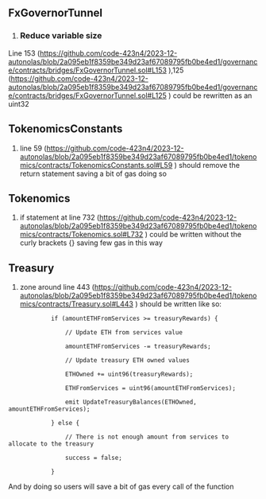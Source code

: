 ## FxGovernorTunnel
1) ### Reduce variable size
Line 153 (https://github.com/code-423n4/2023-12-autonolas/blob/2a095eb1f8359be349d23af67089795fb0be4ed1/governance/contracts/bridges/FxGovernorTunnel.sol#L153 ),125 (https://github.com/code-423n4/2023-12-autonolas/blob/2a095eb1f8359be349d23af67089795fb0be4ed1/governance/contracts/bridges/FxGovernorTunnel.sol#L125 ) could be rewritten as an uint32
## TokenomicsConstants
1) line 59 (https://github.com/code-423n4/2023-12-autonolas/blob/2a095eb1f8359be349d23af67089795fb0be4ed1/tokenomics/contracts/TokenomicsConstants.sol#L59 ) should remove the return statement saving a bit of gas doing so
## Tokenomics
1) if statement at line 732 (https://github.com/code-423n4/2023-12-autonolas/blob/2a095eb1f8359be349d23af67089795fb0be4ed1/tokenomics/contracts/Tokenomics.sol#L732 ) could be written without the curly brackets {} saving few gas in this way
## Treasury
1) zone around line 443 (https://github.com/code-423n4/2023-12-autonolas/blob/2a095eb1f8359be349d23af67089795fb0be4ed1/tokenomics/contracts/Treasury.sol#L443 ) should be written like so:

```
            if (amountETHFromServices >= treasuryRewards) {

                // Update ETH from services value

                amountETHFromServices -= treasuryRewards;

                // Update treasury ETH owned values

                ETHOwned += uint96(treasuryRewards);

                ETHFromServices = uint96(amountETHFromServices);

                emit UpdateTreasuryBalances(ETHOwned, amountETHFromServices);

            } else {

                // There is not enough amount from services to allocate to the treasury

                success = false;

            }
```
And by doing so users will save a bit of gas every call of the function


